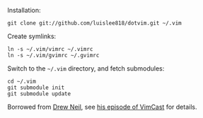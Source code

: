 Installation:

    git clone git://github.com/luislee818/dotvim.git ~/.vim

Create symlinks:

    ln -s ~/.vim/vimrc ~/.vimrc
    ln -s ~/.vim/gvimrc ~/.gvimrc

Switch to the `~/.vim` directory, and fetch submodules:

    cd ~/.vim
    git submodule init
    git submodule update

Borrowed from [Drew Neil](https://github.com/nelstrom/dotvim), see [his episode of VimCast](http://vimcasts.org/episodes/synchronizing-plugins-with-git-submodules-and-pathogen/) for details.